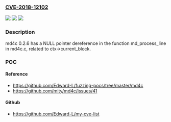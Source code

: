 ### [CVE-2018-12102](https://cve.mitre.org/cgi-bin/cvename.cgi?name=CVE-2018-12102)
![](https://img.shields.io/static/v1?label=Product&message=n%2Fa&color=blue)
![](https://img.shields.io/static/v1?label=Version&message=n%2Fa&color=blue)
![](https://img.shields.io/static/v1?label=Vulnerability&message=n%2Fa&color=brighgreen)

### Description

md4c 0.2.6 has a NULL pointer dereference in the function md_process_line in md4c.c, related to ctx->current_block.

### POC

#### Reference
- https://github.com/Edward-L/fuzzing-pocs/tree/master/md4c
- https://github.com/mity/md4c/issues/41

#### Github
- https://github.com/Edward-L/my-cve-list

